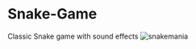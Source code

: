 # Snake-Game
Classic Snake game with sound effects
![snakemania](https://user-images.githubusercontent.com/87519278/170553140-e8ff58fd-807b-484c-ae54-c6b6a181f3ef.png)

